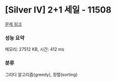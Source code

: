 # [Silver IV] 2+1 세일 - 11508 

[문제 링크](https://www.acmicpc.net/problem/11508) 

### 성능 요약

메모리: 27512 KB, 시간: 412 ms

### 분류

그리디 알고리즘(greedy), 정렬(sorting)

